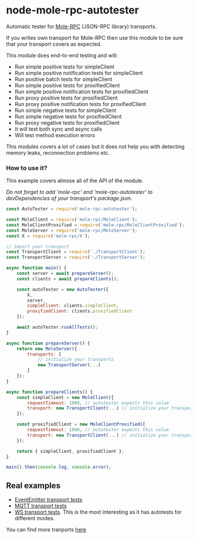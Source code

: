 # node-mole-rpc-autotester
Automatic tester for [Mole-RPC](https://www.npmjs.com/package/mole-rpc) (JSON-RPC library) transports.

If you writes own transport for Mole-RPC then use this module to be sure that your transport covers as expected.

This module does end-to-end testing and will:

* Run simple positive tests for simpleClient
* Run simple positive notification tests for simpleClient
* Run positive batch tests for simpleClient
* Run simple positive tests for proxifiedClient
* Run simple positive notification tests for proxifiedClient
* Run proxy positive tests for proxifiedClient
* Run proxy positive notification tests for proxifiedClient
* Run simple negative tests for simpleClient
* Run simple negative tests for proxifiedClient
* Run proxy negative tests for proxifiedClient
* It will test both sync and async calls
* Will test method execution errors

This modules covers a lot of cases but it does not help you with detecting memory leaks, reconnection problems etc.

### How to use it?

This example covers almose all of the API of the module.

*Do not forget to add 'mole-rpc' and 'mole-rpc-autotester' to devDependencies of your transport's package.json.*


```js
const AutoTester = require('mole-rpc-autotester');

const MoleClient = require('mole-rpc/MoleClient');
const MoleClientProxified = require('mole-rpc/MoleClientProxified');
const MoleServer = require('mole-rpc/MoleServer');
const X = require('mole-rpc/X');

// Import your transport
const TransportClient = require('./TransportClient');
const TransportServer = require('./TransportServer');

async function main() {
    const server = await prepareServer();
    const clients = await prepareClients();

    const autoTester = new AutoTester({
        X,
        server,
        simpleClient: clients.simpleClient,
        proxifiedClient: clients.proxifiedClient
    });

    await autoTester.runAllTests();
}

async function prepareServer() {
    return new MoleServer({
        transports: [
            // initialize your transports
            new TransportServer(...)
        ]
    });
}

async function prepareClients() {
    const simpleClient = new MoleClient({
        requestTimeout: 1000, // autotester expects this value
        transport: new TransportClient(...) // initialize your transport
    });

    const proxifiedClient = new MoleClientProxified({
        requestTimeout: 1000, // autotester expects this value
        transport: new TransportClient(...) // initialize your transport
    });

    return { simpleClient, proxifiedClient };
}

main().then(console.log, console.error);

```

## Real examples

* [EventEmitter transport tests](https://github.com/koorchik/node-mole-rpc-transport-eventemitter/blob/master/tests/autotests.js)
* [MQTT transport tests](https://github.com/koorchik/node-mole-rpc-transport-mqtt/blob/master/tests/autotests.js)
* [WS transport tests](https://github.com/koorchik/node-mole-rpc-transport-ws/tree/master/tests). This is the most interesting as it has autotests for different modes.


You can find more tranports [here](https://www.npmjs.com/search?q=mole-rpc-transport)